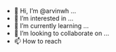 - 👋 Hi, I’m @arvinwh ...
- 👀 I’m interested in ...
- 🌱 I’m currently learning ...
- 💞️ I’m looking to collaborate on ...
- 📫 How to reach 

<!---
arvinwh/arvinwh is a ✨ special ✨ repository because its `README.md` (this file) appears on your GitHub profile.
You can click the Preview link to take a look at your changes.
--->
